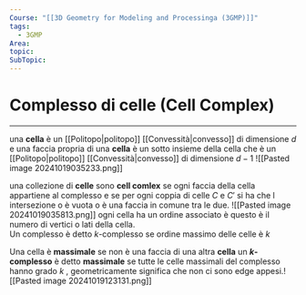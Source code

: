 ```yaml
---
Course: "[[3D Geometry for Modeling and Processinga (3GMP)]]"
tags:
  - 3GMP
Area: 
topic: 
SubTopic:
---
```


# Complesso di celle (Cell Complex)
---
una __cella__ è un [[Politopo|politopo]] [[Convessità|convesso]] di dimensione $d$ e una faccia propria di una __cella__ è un sotto insieme della cella che è un  [[Politopo|politopo]] [[Convessità|convesso]] di dimensione $d-1$ 
![[Pasted image 20241019035233.png]]

una collezione di  __celle__  sono __cell comlex__ se ogni faccia della cella appartiene al complesso e se per ogni coppia di celle $C$  e $C'$ si ha che l intersezione o è vuota o è una faccia in comune tra le due.
![[Pasted image 20241019035813.png]]
ogni cella ha un ordine associato è questo è il numero di vertici o lati della cella.  
Un complesso è detto $k$-complesso se ordine massimo delle celle è $k$  

Una cella è __massimale__ se non è una faccia di una altra __cella__
un __$k$-complesso__ è detto __massimale__ se tutte le celle massimali del complesso hanno grado $k$ , geometricamente significa che non ci sono edge appesi.![[Pasted image 20241019123131.png]]

